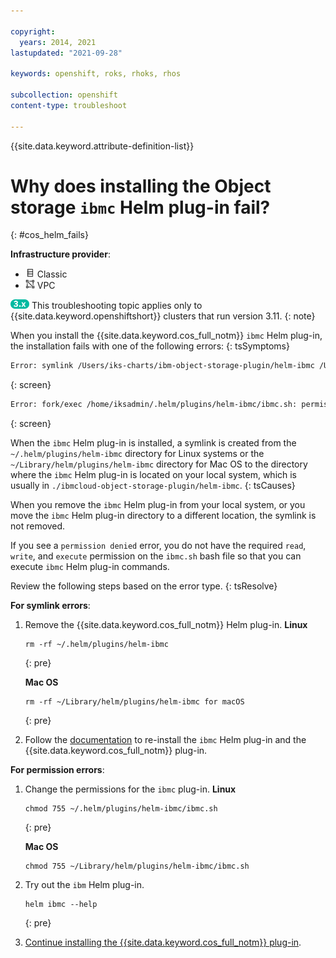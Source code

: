 ```yaml
---

copyright: 
  years: 2014, 2021
lastupdated: "2021-09-28"

keywords: openshift, roks, rhoks, rhos

subcollection: openshift
content-type: troubleshoot

---
```




{{site.data.keyword.attribute-definition-list}}


# Why does installing the Object storage `ibmc` Helm plug-in fail?
{: #cos_helm_fails}

**Infrastructure provider**:
* <img src="images/icon-classic.png" alt="Classic infrastructure provider icon" width="15" style="width:15px; border-style: none"/> Classic
* <img src="images/icon-vpc.png" alt="VPC infrastructure provider icon" width="15" style="width:15px; border-style: none"/> VPC


<img src="images/icon-version-311.png" alt="Version 3.11 icon" width="30" style="width:30px; border-style: none"/> This troubleshooting topic applies only to {{site.data.keyword.openshiftshort}} clusters that run version 3.11.
{: note}




When you install the {{site.data.keyword.cos_full_notm}} `ibmc` Helm plug-in, the installation fails with one of the following errors:
{: tsSymptoms}

```sh
Error: symlink /Users/iks-charts/ibm-object-storage-plugin/helm-ibmc /Users/ibm/.helm/plugins/helm-ibmc: file exists
```
{: screen}

```sh
Error: fork/exec /home/iksadmin/.helm/plugins/helm-ibmc/ibmc.sh: permission denied
```
{: screen}


When the `ibmc` Helm plug-in is installed, a symlink is created from the `~/.helm/plugins/helm-ibmc` directory for Linux systems or the `~/Library/helm/plugins/helm-ibmc` directory for Mac OS to the directory where the `ibmc` Helm plug-in is located on your local system, which is usually in `./ibmcloud-object-storage-plugin/helm-ibmc`.
{: tsCauses}

When you remove the `ibmc` Helm plug-in from your local system, or you move the `ibmc` Helm plug-in directory to a different location, the symlink is not removed.

If you see a `permission denied` error, you do not have the required `read`, `write`, and `execute` permission on the `ibmc.sh` bash file so that you can execute `ibmc` Helm plug-in commands.


Review the following steps based on the error type.
{: tsResolve}

**For symlink errors**:

1. Remove the {{site.data.keyword.cos_full_notm}} Helm plug-in.
    **Linux**
    ```
    rm -rf ~/.helm/plugins/helm-ibmc
    ```
    {: pre}

    **Mac OS**
    ```
    rm -rf ~/Library/helm/plugins/helm-ibmc for macOS
    ```
    {: pre}

2. Follow the [documentation](/docs/containers?topic=containers-object_storage#install_cos) to re-install the `ibmc` Helm plug-in and the {{site.data.keyword.cos_full_notm}} plug-in.

**For permission errors**:

1. Change the permissions for the `ibmc` plug-in.
    **Linux**
    ```
    chmod 755 ~/.helm/plugins/helm-ibmc/ibmc.sh
    ```
    {: pre}

    **Mac OS**
    ```
    chmod 755 ~/Library/helm/plugins/helm-ibmc/ibmc.sh
    ```

2. Try out the `ibm` Helm plug-in.
    ```
    helm ibmc --help
    ```
    {: pre}

3. [Continue installing the {{site.data.keyword.cos_full_notm}} plug-in](/docs/containers?topic=containers-object_storage#install_cos).






